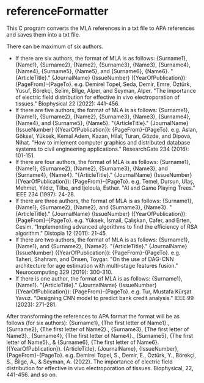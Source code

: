 # referenceFormatter
This C program converts the MLA references in a txt file to APA references and saves them into a txt file.

There can be maximum of six authors. 

* If there are six authors, the format of MLA is as follows:
{Surname1}, {Name1}, {Surname2}, {Name2}, {Surname3}, {Name3}, {Surname4}, {Name4}, {Surname5}, {Name5}, and {Surname6}, {Name6}. "{ArticleTitle}." {JournalName} {IssueNumber} ({YearOfPublication}): {PageFrom}-{PageTo}.
e.g. Demirel Topel, Seda, Demir, Emre, Öztürk, Yusuf, Börekçi, Selim, Bilge, Alper, and Seyman, Alper. "The importance of electric field distribution for effective in vivo electroporation of tissues." Biophysical 22 (2022): 441-456.
* If there are five authors, the format of MLA is as follows:
{Surname1}, {Name1}, {Surname2}, {Name2}, {Surname3}, {Name3}, {Surname4}, {Name4}, and {Surname5}, {Name5}. "{ArticleTitle}." {JournalName} {IssueNumber} ({YearOfPublication}): {PageFrom}-{PageTo}.
e.g. Aslan, Göksel, Yüksek, Kemal Adem, Kazan, Hilal, Turan, Gözde, and Dipova, Nihat. "How to imlement computer graphics and distributed database systems to civil engineering applications." ResearchGate 234 (2016): 101-151.
* If there are four authors, the format of MLA is as follows:
{Surname1}, {Name1}, {Surname2}, {Name2}, {Surname3}, {Name3}, and {Surname4}, {Name4}. "{ArticleTitle}." {JournalName} {IssueNumber} ({YearOfPublication}): {PageFrom}-{PageTo}.
e.g. Temel, Dursun, Ulaş, Mehmet, Yıldız, Tilbe, and Ijeloula, Esther. "AI and Game Playing Trees." IEEE 234 (1997): 24-28. 
* If there are three authors, the format of MLA is as follows:
{Surname1}, {Name1}, {Surname2}, {Name2}, and {Surname3}, {Name3}. "{ArticleTitle}." {JournalName} {IssueNumber} ({YearOfPublication}): {PageFrom}-{PageTo}.
e.g. Yüksek, İsmail, Çalışkan, Cafer, and Erten, Cesim. "Implementing advanced algorithms to find the efficiency of RSA algorithm." Distopia 12 (2011): 21-45.
* If there are two authors, the format of MLA is as follows:
{Surname1}, {Name1}, and {Surname2}, {Name2}. "{ArticleTitle}." {JournalName} {IssueNumber} ({YearOfPublication}): {PageFrom}-{PageTo}.
e.g. Taheri, Shahram, and Önsen, Toygar. "On the use of DAG-CNN architecture for age estimation with multi-stage features fusion." Neurocomputing 329 (2019): 300-310.
* If there is one author, the format of MLA is as follows:
{Surname1}, {Name1}. "{ArticleTitle}." {JournalName} {IssueNumber} ({YearOfPublication}): {PageFrom}-{PageTo}.
e.g. Tur, Mustafa Kürşat Yavuz. "Designing CNN model to predict bank credit analysis." IEEE 99 (2023): 271-281.


After transforming the references to APA format the format will be as follows (for six authors):
{Surname1}, {The first letter of Name1}., {Surname2}, {The first letter of Name2}., {Surname3}, {The first letter of Name3}., {Surname4}, {The first letter of Name4}., {Surname5}, {The first letter of Name5}., & {Surname6}, {The first letter of Name6}. ({YearOfPublication}). {ArticleTitle}. {JournalName}, {IssueNumber}, {PageFrom}-{PageTo}. 
e.g. Demirel Topel, S., Demir, E., Öztürk, Y., Börekçi, S., Bilge, A., & Seyman, A. (2022). The importance of electric field distribution for effective in vivo electroporation of tissues. Biophysical, 22, 441-456.
and so on.
